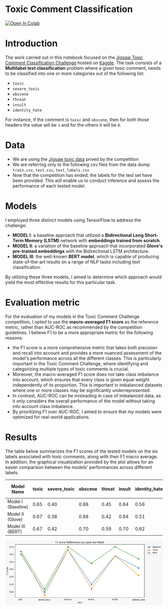# Toxic Comment Classification
[![Open In Colab](https://colab.research.google.com/assets/colab-badge.svg)](https://colab.research.google.com/drive/16sNt3a1PF9koVloJZdBsVSJSHiOHjjX7?usp=sharing)


# Introduction
The work carried out in this notebook focused on the [Jigsaw Toxic Comment Classification Challenge](https://www.kaggle.com/c/jigsaw-toxic-comment-classification-challenge) hosted on [Kaggle](https://www.kaggle.com/). The task consists of a **Multilabel text classification** problem where a given toxic comment, needs to be classified into one or more categories out of the following list:
- `toxic`
- `severe_toxic`
- `obscene`
- `threat`
- `insult`
- `identity_hate`

For instance, if the comment is `toxic` and `obscene`, then for both those headers the value will be `1` and for the others it will be `0`.

# Data

- We are using the [Jigsaw toxic data](https://www.kaggle.com/competitions/jigsaw-toxic-comment-classification-challenge/data) prived by the competition
- We are referring only to the following csv files from the data dump: `train.csv`, `test.csv`, `test_labels.csv`
- Now that the competition has ended, the labels for the test set have been provided. This will enable us to conduct inference and assess the performance of each tested model.

# Models
I employed three distinct models using TensorFlow to address the challenge:
- **MODEL I**: a baseline approach that utilized a **Bidirectional Long Short-Term Memory (LSTM)** network with **embeddings trained from scratch**.
- **MODEL II**: a variation of the baseline approach that incorporated **Glove's pre-trained embeddings** with the Bidirectional LSTM architecture.
- **MODEL III**: the well-known **BERT model**, which is capable of producing state-of-the-art results on a range of NLP tasks including text classification.

By utilizing these three models, I aimed to determine which approach would yield the most effective results for this particular task.

# **Evaluation metric**
For the evaluation of my models in the Toxic Comment Challenge competition, I opted to use the **macro-averaged F1 score** as the reference metric, rather than AUC-ROC as recommended by the competition guidelines. I believe F1 to be a more appropriate metric for the following reasons: 
- the F1 score is a more comprehensive metric that takes both precision and recall into account and provides a more nuanced assessment of the model's performance across all the different classes. This is particularly important in the Toxic Comment Challenge, where identifying and categorizing multiple types of toxic comments is crucial.
- Moreover, the macro-averaged F1 score does not take class imbalance into account, which ensures that every class is given equal weight independently of its proportion. This is important in imbalanced datasets where one or more classes may be significantly underrepresented.
- In contrast, AUC-ROC can be misleading in case of imbalanced data, as it only considers the overall performance of the model without taking into account class imbalance. 
- By prioritizing F1 over AUC-ROC, I aimed to ensure that my models were optimized for real-world applications.

# Results

The table below summarizes the F1 scores of the tested models on the six labels associated with toxic comments, along with their F1 macro average. In addition, the graphical visualization provided by the plot allows for an easier comparison between the models' performances across different labels.

<div align="center">
  
| Model Name         | toxic | severe_toxic | obscene | threat | insult | identity_hate | F1 macro avg |
|--------------------|-------|--------------|---------|--------|--------|---------------|--------------|
| Model I (Baseline) | 0.65  | 0.40         | 0.68    | 0.45   | 0.64   | 0.56          | 0.56         |
| Model II (Glove)   | 0.67  | 0.38         | 0.68    | 0.42   | 0.64   | 0.51          | 0.55         |
| Model III (BERT)   | 0.67  | 0.42         | 0.70    | 0.59   | 0.70   | 0.62          | 0.62         |
  
</div>

<p align="center">
  <img src="toxicity_results.jpg" alt="F1 Score Performance by Label and Model" width="820"/>
</p>


